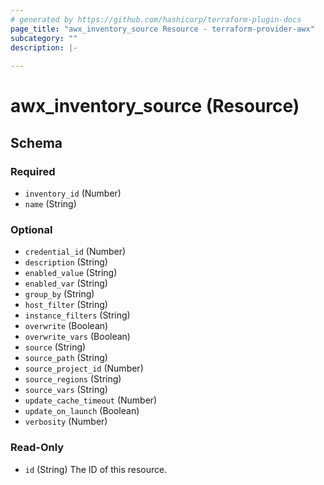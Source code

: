 ```yaml
---
# generated by https://github.com/hashicorp/terraform-plugin-docs
page_title: "awx_inventory_source Resource - terraform-provider-awx"
subcategory: ""
description: |-
  
---
```


# awx_inventory_source (Resource)





<!-- schema generated by tfplugindocs -->
## Schema

### Required

- `inventory_id` (Number)
- `name` (String)

### Optional

- `credential_id` (Number)
- `description` (String)
- `enabled_value` (String)
- `enabled_var` (String)
- `group_by` (String)
- `host_filter` (String)
- `instance_filters` (String)
- `overwrite` (Boolean)
- `overwrite_vars` (Boolean)
- `source` (String)
- `source_path` (String)
- `source_project_id` (Number)
- `source_regions` (String)
- `source_vars` (String)
- `update_cache_timeout` (Number)
- `update_on_launch` (Boolean)
- `verbosity` (Number)

### Read-Only

- `id` (String) The ID of this resource.

